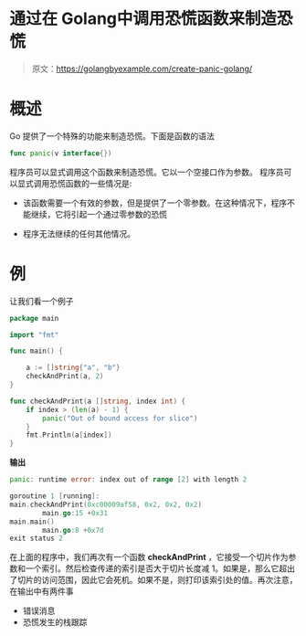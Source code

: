 # 通过在 Golang中调用恐慌函数来制造恐慌

> 原文：<https://golangbyexample.com/create-panic-golang/>

# **概述**

Go 提供了一个特殊的功能来制造恐慌。下面是函数的语法

```go
func panic(v interface{})
```

程序员可以显式调用这个函数来制造恐慌。它以一个空接口作为参数。
程序员可以显式调用恐慌函数的一些情况是:

*   该函数需要一个有效的参数，但是提供了一个零参数。在这种情况下，程序不能继续，它将引起一个通过零参数的恐慌

*   程序无法继续的任何其他情况。

# 例

让我们看一个例子

```go
package main

import "fmt"

func main() {

	a := []string{"a", "b"}
	checkAndPrint(a, 2)
}

func checkAndPrint(a []string, index int) {
	if index > (len(a) - 1) {
		panic("Out of bound access for slice")
	}
	fmt.Println(a[index])
}
```

**输出**

```go
panic: runtime error: index out of range [2] with length 2

goroutine 1 [running]:
main.checkAndPrint(0xc00009af58, 0x2, 0x2, 0x2)
        main.go:15 +0x31
main.main()
        main.go:8 +0x7d
exit status 2
```

在上面的程序中，我们再次有一个函数 **checkAndPrint** ，它接受一个切片作为参数和一个索引。然后检查传递的索引是否大于切片长度减 1。如果是，那么它超出了切片的访问范围，因此它会死机。如果不是，则打印该索引处的值。再次注意，在输出中有两件事

*   错误消息
*   恐慌发生的栈跟踪